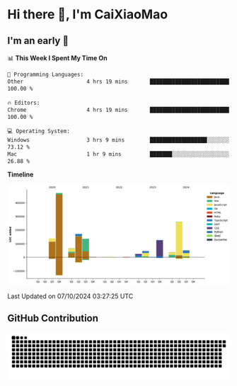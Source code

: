 # Hi there 👋, I'm CaiXiaoMao

## I'm an early 🐤
<!--START_SECTION:waka-->
📊 **This Week I Spent My Time On** 

```text
💬 Programming Languages: 
Other                    4 hrs 19 mins       █████████████████████████   100.00 % 

🔥 Editors: 
Chrome                   4 hrs 19 mins       █████████████████████████   100.00 % 

💻 Operating System: 
Windows                  3 hrs 9 mins        ██████████████████░░░░░░░   73.12 % 
Mac                      1 hr 9 mins         ███████░░░░░░░░░░░░░░░░░░   26.88 % 
```

**Timeline**

![Lines of Code chart](https://raw.githubusercontent.com/caixiaomao/caixiaomao/main/assets/bar_graph.png)


 Last Updated on 07/10/2024 03:27:25 UTC
<!--END_SECTION:waka-->

## GitHub Contribution
<picture>
  <source media="(prefers-color-scheme: dark)" srcset="/dist/snake/github-contribution-grid-snake-dark.svg" />
  <source media="(prefers-color-scheme: light)" srcset="/dist/snake/github-contribution-grid-snake.svg" />
  <img alt="github contribution grid snake animation" src="/dist/snake/github-contribution-grid-snake.svg" />
</picture>
